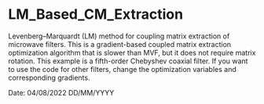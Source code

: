 # LM_Based_CM_Extraction
Levenberg–Marquardt (LM) method for coupling matrix extraction of microwave filters.
This is a gradient-based coupled matrix extraction optimization algorithm that is slower than MVF, but it does not require matrix rotation.
This example is a fifth-order Chebyshev coaxial filter. If you want to use the code for other filters, change the optimization variables and corresponding gradients.

Date: 04/08/2022 DD/MM/YYYY

